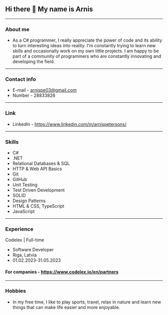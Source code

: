 ## Hi there 👋 My name is Arnis
---
### About me
- As a C# programmer, I really appreciate the power of code and its ability to turn interesting ideas into reality. I'm constantly trying to learn new skills and occasionally work on my own little projects. I am happy to be part of a community of programmers who are constantly innovating and developing the field.
---
### Contact info
- E-mail - arnispe03@gmail.com
- Number - 28833826
---
### Link
- LinkedIn - https://www.linkedin.com/in/arnispetersons/
---
### Skills
- C#
- .NET
- Relational Databases & SQL
- HTTP & Web API Basics
- Git
- GitHub
- Unit Testing
- Test Driven Development
- SOLID
- Design Patterns
- HTML & CSS, TypeScript
- JavaScript
---
### Experience
Codelex | Full-time
- Software Developer
- Riga, Latvia
- 01.02.2023-31.05.2023

#### For companies - https://www.codelex.io/en/partners
---
### Hobbies
- In my free time, I like to play sports, travel, relax in nature and learn new things that can make life easier and more enjoyable. 


<!--
**resnaiz/resnaiz** is a ✨ _special_ ✨ repository because its `README.md` (this file) appears on your GitHub profile.

Here are some ideas to get you started:

- 🔭 I’m currently working on ...
- 🌱 I’m currently learning ...
- 👯 I’m looking to collaborate on ...
- 🤔 I’m looking for help with ...
- 💬 Ask me about ...
- 📫 How to reach me: ...
- 😄 Pronouns: ...
- ⚡ Fun fact: ...
-->
